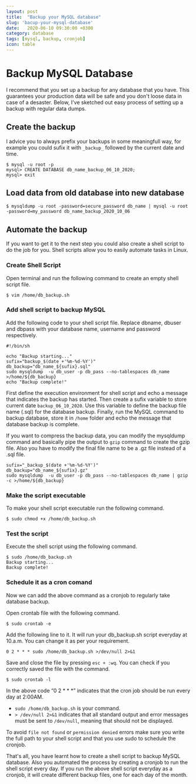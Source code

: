 ```yaml
---
layout: post
title:  "Backup your MySQL database"
slug: 'bacup-your-mysql-database'
date:   2020-06-10 09:30:00 +0300
category: database
tags: [mysql, backup, cronjob]
icon: table
---
```


# Backup MySQL Database

I recommend that you set up a backup for any database that you have. This guarantees your production data will be safe and you don't loose data in case of a desaster. Below, I've sketched out easy process of setting up a backup with regular data dumps.

## Create the backup

I advice you to always prefix your backups in some meaningfull way, for example you could sufix it with `_backup_` followed by the current date and time.

```
$ mysql -u root -p
mysql> CREATE DATABASE db_name_backup_06_10_2020;
mysql> exit
```

## Load data from old database into new database

```
$ mysqldump -u root -password=secure_password db_name | mysql -u root -password=my_password db_name_backup_2020_10_06
```

## Automate the backup

If you want to get it to the next step you could also create a shell script to do the job for you. Shell scripts allow you to easily automate tasks in Linux.

### Create Shell Script

Open terminal and run the following command to create an empty shell script file.

```
$ vim /home/db_backup.sh
```

### Add shell script to backup MySQL

Add the following code to your shell script file. Replace dbname, dbuser and dbpass with your database name, username and password respectively.

```
#!/bin/sh

echo "Backup starting..."
sufix="backup_$(date +'%m-%d-%Y')"
db_backup="db_name_${sufix}.sql"
sudo mysqldump  -u db_user -p db_pass --no-tablespaces db_name  >/home/${db_backup}
echo "Backup complete!"
```

First define the execution environment for shell script and echo a message that indicates the backup has started. 
Then create a sufix variable to store current date `backup_06_10_2020`.
Use this variable to define the backup file name (.sql) for the database backup. 
Finally, run the MySQL command to backup database, store it in `/home` folder and echo the message that database backup is complete.

If you want to compress the backup data, you can modify the mysqldump command and basically pipe the output to `gzip` command to create the gzip file. Also you have to modify the final file name to be a .gz file instead of a .sql file.

```
sufix="_backup_$(date +'%m-%d-%Y')"
db_backup="db_name_${sufix}.gz"
sudo mysqldump  -u db_user -p db_pass --no-tablespaces db_name | gzip -c >/home/${db_backup}
```

### Make the script executable

To make your shell script executable run the following command.

```
$ sudo chmod +x /home/db_backup.sh
```

### Test the script

Execute the shell script using the following command.

```
$ sudo /home/db_backup.sh
Backup starting...
Backup complete!
```

### Schedule it as a cron comand

Now we can add the above command as a cronjob to regularly take database backup.

Open crontab file with the following command.

```
$ sudo crontab -e
```

Add the following line to it. It will run your db_backup.sh script everyday at 10.a.m. You can change it as per your requirement.

```
0 2 * * * sudo /home/db_backup.sh >/dev/null 2>&1
```

Save and close the file by pressing `esc + :wq`. You can check if you correctly saved the file with the command.

```
$ sudo crontab -l
```

In the above code “0 2 * * *” indicates that the cron job should be run every day at 2:00AM. 
- `sudo /home/db_backup.sh` is your command. 
- `> /dev/null 2>&1` indicates that all standard output and error messages must be sent to `/dev/null`, meaning that should not be displayed.

To avoid `file not found` or `permission denied` errors make sure you write the full path to your shell script and that you use sudo to schedule the cronjob.

That's all, you have learnt how to create a shell script to backup MySQL database. Also you automated the process by creating a cronjob to run the shell script every day. 
If you run the above shell script everyday as a cronjob, it will create different backup files, one for each day of the month.